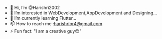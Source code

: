 - 👋 Hi, I’m @Harishri2002
- 👀 I’m interested in WebDevelopment,AppDevelopment and Designing...
- 🌱 I’m currently learning Flutter...
- 📫 How to reach me :harishribr4@gmail.com
- ⚡ Fun fact: "I am a creative guy😊"

<!---
Harishri2002/Harishri2002 is a ✨ special ✨ repository because its `README.md` (this file) appears on your GitHub profile.
You can click the Preview link to take a look at your changes.
--->
